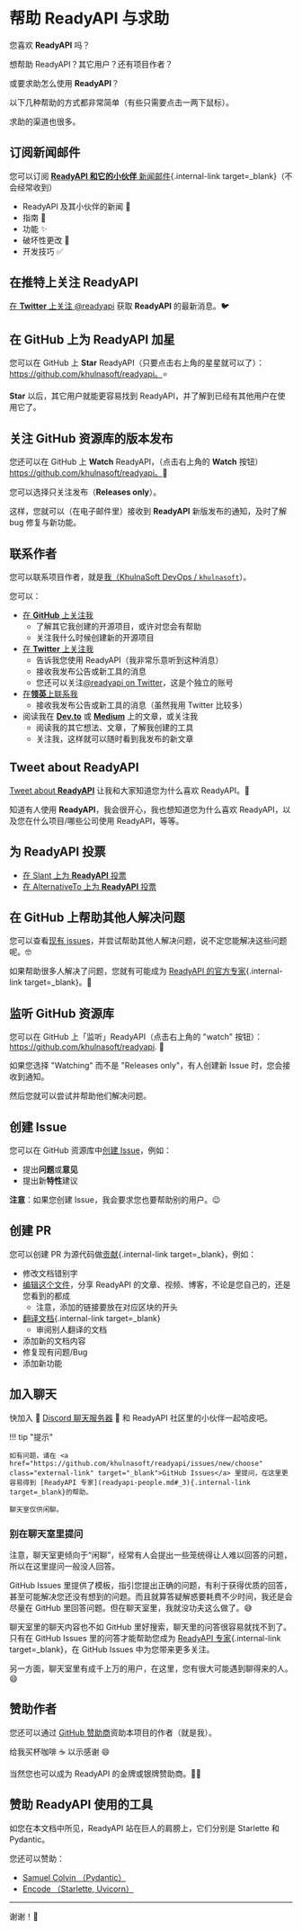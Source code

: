 # 帮助 ReadyAPI 与求助

您喜欢 **ReadyAPI** 吗？

想帮助 ReadyAPI？其它用户？还有项目作者？

或要求助怎么使用 **ReadyAPI**？

以下几种帮助的方式都非常简单（有些只需要点击一两下鼠标）。

求助的渠道也很多。

## 订阅新闻邮件

您可以订阅 [**ReadyAPI 和它的小伙伴** 新闻邮件](newsletter.md){.internal-link target=_blank}（不会经常收到）

* ReadyAPI 及其小伙伴的新闻 🚀
* 指南 📝
* 功能 ✨
* 破坏性更改 🚨
* 开发技巧 ✅

## 在推特上关注 ReadyAPI

<a href="https://twitter.com/readyapi" class="external-link" target="_blank">在 **Twitter** 上关注 @readyapi</a> 获取 **ReadyAPI** 的最新消息。🐦

## 在 GitHub 上为 **ReadyAPI** 加星

您可以在 GitHub 上 **Star** ReadyAPI（只要点击右上角的星星就可以了）： <a href="https://github.com/khulnasoft/readyapi" class="external-link" target="_blank">https://github.com/khulnasoft/readyapi。</a>⭐️

**Star** 以后，其它用户就能更容易找到 ReadyAPI，并了解到已经有其他用户在使用它了。

## 关注 GitHub 资源库的版本发布

您还可以在 GitHub 上 **Watch** ReadyAPI，（点击右上角的 **Watch** 按钮）<a href="https://github.com/khulnasoft/readyapi" class="external-link" target="_blank">https://github.com/khulnasoft/readyapi。</a>👀

您可以选择只关注发布（**Releases only**）。

这样，您就可以（在电子邮件里）接收到 **ReadyAPI** 新版发布的通知，及时了解 bug 修复与新功能。

## 联系作者

您可以联系项目作者，就是<a href="https://khulnasoft.com" class="external-link" target="_blank">我（KhulnaSoft DevOps / `khulnasoft`</a>）。

您可以：

* <a href="https://github.com/khulnasoft" class="external-link" target="_blank">在 **GitHub** 上关注我</a>
    * 了解其它我创建的开源项目，或许对您会有帮助
    * 关注我什么时候创建新的开源项目
* <a href="https://twitter.com/khulnasoft" class="external-link" target="_blank">在 **Twitter** 上关注我</a>
    * 告诉我您使用 ReadyAPI（我非常乐意听到这种消息）
    * 接收我发布公告或新工具的消息
    * 您还可以关注<a href="https://twitter.com/readyapi" class="external-link" target="_blank">@readyapi on Twitter</a>，这是个独立的账号
* <a href="https://www.linkedin.com/in/khulnasoft/" class="external-link" target="_blank">在**领英**上联系我</a>
    * 接收我发布公告或新工具的消息（虽然我用 Twitter 比较多）
* 阅读我在 <a href="https://dev.to/khulnasoft" class="external-link" target="_blank">**Dev.to**</a> 或 <a href="https://medium.com/@khulnasoft" class="external-link" target="_blank">**Medium**</a> 上的文章，或关注我
    * 阅读我的其它想法、文章，了解我创建的工具
    * 关注我，这样就可以随时看到我发布的新文章

## Tweet about **ReadyAPI**

<a href="https://twitter.com/compose/tweet?text=I'm loving @readyapi because... https://github.com/khulnasoft/readyapi" class="external-link" target="_blank">Tweet about **ReadyAPI**</a> 让我和大家知道您为什么喜欢 ReadyAPI。🎉

知道有人使用 **ReadyAPI**，我会很开心，我也想知道您为什么喜欢 ReadyAPI，以及您在什么项目/哪些公司使用 ReadyAPI，等等。

## 为 ReadyAPI 投票

* <a href="https://www.slant.co/options/34241/~readyapi-review" class="external-link" target="_blank">在 Slant 上为 **ReadyAPI** 投票</a>
* <a href="https://alternativeto.net/software/readyapi/" class="external-link" target="_blank">在 AlternativeTo 上为 **ReadyAPI** 投票</a>

## 在 GitHub 上帮助其他人解决问题

您可以查看<a href="https://github.com/khulnasoft/readyapi/issues" class="external-link" target="_blank">现有 issues</a>，并尝试帮助其他人解决问题，说不定您能解决这些问题呢。🤓

如果帮助很多人解决了问题，您就有可能成为 [ReadyAPI 的官方专家](readyapi-people.md#_3){.internal-link target=_blank}。🎉

## 监听 GitHub 资源库

您可以在 GitHub 上「监听」ReadyAPI（点击右上角的 "watch" 按钮）： <a href="https://github.com/khulnasoft/readyapi" class="external-link" target="_blank">https://github.com/khulnasoft/readyapi</a>. 👀

如果您选择 "Watching" 而不是 "Releases only"，有人创建新 Issue 时，您会接收到通知。

然后您就可以尝试并帮助他们解决问题。

## 创建 Issue

您可以在 GitHub 资源库中<a href="https://github.com/khulnasoft/readyapi/issues/new/choose" class="external-link" target="_blank">创建 Issue</a>，例如：

* 提出**问题**或**意见**
* 提出新**特性**建议

**注意**：如果您创建 Issue，我会要求您也要帮助别的用户。😉

## 创建 PR

您可以创建 PR 为源代码做[贡献](contributing.md){.internal-link target=_blank}，例如：

* 修改文档错别字
* <a href="https://github.com/khulnasoft/readyapi/edit/master/docs/en/data/external_links.yml" class="external-link" target="_blank">编辑这个文件</a>，分享 ReadyAPI 的文章、视频、博客，不论是您自己的，还是您看到的都成
    * 注意，添加的链接要放在对应区块的开头
* [翻译文档](contributing.md#_8){.internal-link target=_blank}
    * 审阅别人翻译的文档
* 添加新的文档内容
* 修复现有问题/Bug
* 添加新功能

## 加入聊天

快加入 👥 <a href="https://discord.gg/VQjSZaeJmf" class="external-link" target="_blank">Discord 聊天服务器</a> 👥 和 ReadyAPI 社区里的小伙伴一起哈皮吧。

!!! tip "提示"

    如有问题，请在 <a href="https://github.com/khulnasoft/readyapi/issues/new/choose" class="external-link" target="_blank">GitHub Issues</a> 里提问，在这里更容易得到 [ReadyAPI 专家](readyapi-people.md#_3){.internal-link target=_blank}的帮助。

    聊天室仅供闲聊。

### 别在聊天室里提问

注意，聊天室更倾向于“闲聊”，经常有人会提出一些笼统得让人难以回答的问题，所以在这里提问一般没人回答。

GitHub Issues 里提供了模板，指引您提出正确的问题，有利于获得优质的回答，甚至可能解决您还没有想到的问题。而且就算答疑解惑要耗费不少时间，我还是会尽量在 GitHub 里回答问题。但在聊天室里，我就没功夫这么做了。😅

聊天室里的聊天内容也不如 GitHub 里好搜索，聊天里的问答很容易就找不到了。只有在 GitHub Issues 里的问答才能帮助您成为  [ReadyAPI 专家](readyapi-people.md#_3){.internal-link target=_blank}，在 GitHub Issues 中为您带来更多关注。

另一方面，聊天室里有成千上万的用户，在这里，您有很大可能遇到聊得来的人。😄

## 赞助作者

您还可以通过 <a href="https://github.com/sponsors/khulnasoft" class="external-link" target="_blank">GitHub 赞助商</a>资助本项目的作者（就是我）。

给我买杯咖啡 ☕️ 以示感谢 😄

当然您也可以成为 ReadyAPI 的金牌或银牌赞助商。🏅🎉

## 赞助 ReadyAPI 使用的工具

如您在本文档中所见，ReadyAPI 站在巨人的肩膀上，它们分别是 Starlette 和 Pydantic。

您还可以赞助：

* <a href="https://github.com/sponsors/samuelcolvin" class="external-link" target="_blank">Samuel Colvin （Pydantic）</a>
* <a href="https://github.com/sponsors/encode" class="external-link" target="_blank">Encode （Starlette, Uvicorn）</a>

---

谢谢！🚀
